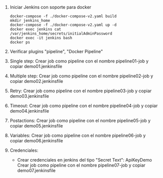 
1. Iniciar Jenkins con soporte para docker

    ```console
    docker-compose -f ./docker-compose-v2.yaml build
    mkdir jenkins_home
    docker-compose -f ./docker-compose-v2.yaml up -d
    docker exec jenkins cat /var/jenkins_home/secrets/initialAdminPassword
    docker exec -it jenkins bash
    docker ps
    ```

1. Verificar plugins "pipeline", "Docker Pipeline"

1. Single step: 
    Crear job como pipeline con el nombre pipeline01-job y copiar demo01.jenkinsfile

1. Multiple step:
    Crear job como pipeline con el nombre pipeline02-job y copiar demo02.jenkinsfile

1. Retry:
    Crear job como pipeline con el nombre pipeline03-job y copiar demo03.jenkinsfile

1. Timeout:
    Crear job como pipeline con el nombre pipeline04-job y copiar demo04.jenkinsfile    

1. Postactions:
    Crear job como pipeline con el nombre pipeline05-job y copiar demo05.jenkinsfile    

1. Variables:
    Crear job como pipeline con el nombre pipeline06-job y copiar demo06.jenkinsfile    

1. Credenciales:
    * Crear credenciales en jenkins del tipo "Secret Text": ApiKeyDemo
    Crear job como pipeline con el nombre pipeline07-job y copiar demo07.jenkinsfile  
